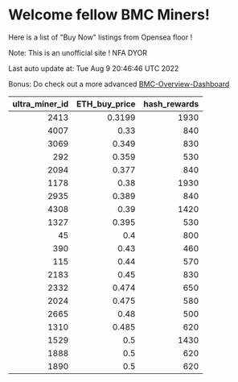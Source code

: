 # Welcome fellow BMC Miners!
Here is a list of "Buy Now" listings from Opensea floor !

Note: This is an unofficial site ! NFA DYOR

Last auto update at: Tue Aug  9 20:46:46 UTC 2022

Bonus: Do check out a more advanced [BMC-Overview-Dashboard](https://dune.com/defifunk/BMC-Overview-Dashboard)


|   ultra_miner_id |   ETH_buy_price |   hash_rewards |
|-----------------:|----------------:|---------------:|
|             2413 |          0.3199 |           1930 |
|             4007 |          0.33   |            840 |
|             3069 |          0.349  |            830 |
|              292 |          0.359  |            530 |
|             2094 |          0.377  |            840 |
|             1178 |          0.38   |           1930 |
|             2935 |          0.389  |            840 |
|             4308 |          0.39   |           1420 |
|             1327 |          0.395  |            530 |
|               45 |          0.4    |            800 |
|              390 |          0.43   |            460 |
|              115 |          0.44   |            570 |
|             2183 |          0.45   |            830 |
|             2332 |          0.474  |            650 |
|             2024 |          0.475  |            580 |
|             2665 |          0.48   |            500 |
|             1310 |          0.485  |            620 |
|             1529 |          0.5    |           1430 |
|             1888 |          0.5    |            620 |
|             1890 |          0.5    |            620 |